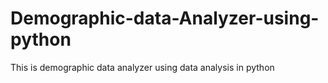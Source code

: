 # Demographic-data-Analyzer-using-python
This is demographic data analyzer using data analysis in python
